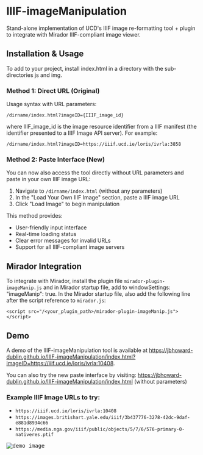 # IIIF-imageManipulation
Stand-alone implementation of UCD's IIIF image re-formatting tool + plugin to integrate with Mirador IIIF-compliant image viewer.

## Installation & Usage

To add to your project, install index.html in a directory with the sub-directories js and img. 

### Method 1: Direct URL (Original)

Usage syntax with URL parameters:

```
/dirname/index.html?imageID={IIIF_image_id}
```
where IIIF_image_id is the image resource identifier from a IIIF manifest (the identifier presented to a IIIF Image API server). For example:
```
/dirname/index.html?imageID=https://iiif.ucd.ie/loris/ivrla:3858
```

### Method 2: Paste Interface (New)

You can now also access the tool directly without URL parameters and paste in your own IIIF image URL:

1. Navigate to `/dirname/index.html` (without any parameters)
2. In the "Load Your Own IIIF Image" section, paste a IIIF image URL
3. Click "Load Image" to begin manipulation

This method provides:
- User-friendly input interface
- Real-time loading status
- Clear error messages for invalid URLs
- Support for all IIIF-compliant image servers

## Mirador Integration

To integrate with Mirador, install the plugin file ```mirador-plugin-imageManip.js``` and in Mirador startup file, add to windowSettings: "imageManip": true. In the Mirador startup file, also add the following line after the script reference to ```mirador.js```:

```<script src="/<your_plugin_path>/mirador-plugin-imageManip.js"></script>```

## Demo

A demo of the IIIF-imageManipulation tool is available at https://jbhoward-dublin.github.io/IIIF-imageManipulation/index.html?imageID=https://iiif.ucd.ie/loris/ivrla:10408.

You can also try the new paste interface by visiting: https://jbhoward-dublin.github.io/IIIF-imageManipulation/index.html (without parameters)

### Example IIIF Image URLs to try:

* `https://iiif.ucd.ie/loris/ivrla:10408`
* `https://images.britishart.yale.edu/iiif/3b437776-3278-42dc-9daf-e881d8934c66`
* `https://media.nga.gov/iiif/public/objects/5/7/6/576-primary-0-nativeres.ptif`

<kbd>
<img alt="demo image" src="https://github.com/jbhoward-dublin/jbhoward-dublin.github.com/blob/master/IIIF-imageManipulation/demo/IIIF-imageManipulation_demo-01.gif"></img>
</kbd>
